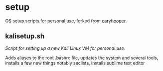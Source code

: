 # setup

OS setup scripts for personal use, forked from [caryhooper](https://github.com/caryhooper).

## kalisetup.sh

*Script for setting up a new Kali Linux VM for personal use.*

Adds aliases to the root .bashrc file, updates the system and several tools, installs a few new things notably seclists, installs sublime text editor
